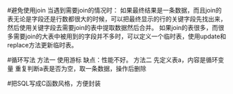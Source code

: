 #避免使用join
	当遇到需要join的情况时：
	如果最终结果是一条数据，而且join的表无论是字段还是行数都很大的时候，可以把最终显示的行的关键字段先找出来，然后使用关键字段去需要join的表中提取数据然后合并。
	如果join的表很多，而很多需要join的大表中被用到的字段并不多时，可以定义一个临时表，使用update和replace方法更新临时表。
	
#循环写法
	方法一
	使用游标
	缺点：性能不好。
	方法二
	先定义表a，内容是循环变量
	重复判断a表是否为空，取一条数据，操作后删除

#把SQL写成C函数风格，方便封装
	
	